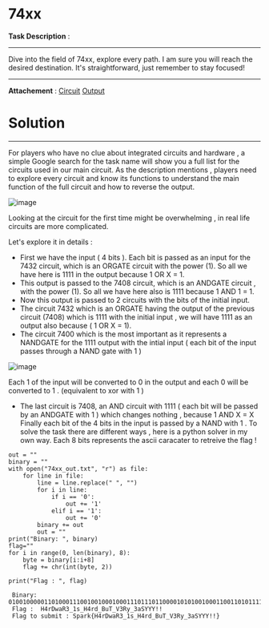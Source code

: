 # 74xx

**Task Description** :  
____________________________________________________________________________________________________________
Dive into the field of 74xx, explore every path. I am sure you will reach the desired destination. 
It's straightforward, just remember to stay focused!
____________________________________________________________________________________________________________

**Attachement** : [Circuit](/Files/74xx.cv) 
[Output](/Files/Output_74xx.txt)

# Solution 
____________________________________________________________________________________________________________
For players who have no clue about integrated circuits and hardware , a simple Google search for the task name will show you a full list for the circuits used in our main circuit. 
As the description mentions , players need to explore every circuit and know its functions to understand the main function of the full circuit and how to reverse the output.

![image](https://github.com/Garroura/Writeups/assets/164345052/33c0adbe-f4a4-4677-a8a5-c1f43aab832b)

Looking at the circuit for the first time might be overwhelming , in real life circuits are more complicated.

Let's explore it in details : 
* First we have the input ( 4 bits ). Each bit is passed as an input for the 7432 circuit, which is an ORGATE circuit with the power (1). So all we have here is 1111 in the output because 1 OR X = 1.
* This output is passed to the 7408 circuit, which is an ANDGATE circuit , with the power (1). So all we have here also is 1111 because  1 AND 1 = 1.
* Now this output is passed to 2 circuits with the bits of the initial input.
* The circuit 7432 which is an ORGATE having the output of the previous circuit (7408) which is 1111 with the initial input , we will have 1111 as an output also because ( 1 OR X = 1).
* The circuit 7400 which is the most important as it represents a NANDGATE for the 1111 output with the intial input ( each bit of the input passes through a NAND gate with 1 )

 ![image](https://github.com/Garroura/Writeups/assets/164345052/fa53963b-0a58-4f78-97ed-e7a3c11fd5ed)

Each 1 of the input will be converted to 0 in the output and each 0 will be converted to 1 . (equivalent to xor with 1 )

* The last circuit is 7408, an AND circuit with 1111 ( each bit will be passed by an ANDGATE with 1 ) which changes nothing , because 1 AND  X = X
Finally each bit of the 4 bits in the input is passed by a NAND with 1 . To solve the task there are different ways , here is a python solver in my own way. Each 8 bits represents the ascii caracater to retreive the flag !
````
out = ""
binary = ""
with open("74xx_out.txt", "r") as file:
    for line in file:
        line = line.replace(" ", "")
        for i in line:
            if i == '0':
                out += '1'
            elif i == '1':
                out += '0'
        binary += out
        out = ""  
print("Binary: ", binary)
flag=""
for i in range(0, len(binary), 8):
    byte = binary[i:i+8]
    flag += chr(int(byte, 2))

print("Flag : ", flag)
````
     Binary:  01001000001101000111001001000100011101110110000101010010001100110101111100110001011100110101111101001000001101000111001001100100010111110100001001110101010101000101111101010110001100110101001001111001010111110011001101100001010100110101100101011001010110010010000100100001
     Flag :  H4rDwaR3_1s_H4rd_BuT_V3Ry_3aSYYY!!
     Flag to submit : Spark{H4rDwaR3_1s_H4rd_BuT_V3Ry_3aSYYY!!}


